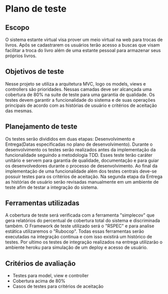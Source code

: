 # Plano de teste
## Escopo
O sistema estante virtual visa prover um meio virtual na web para trocas de livros. Apôs se cadastrarem
os usuários terão acesso a buscas que visam facilitar a troca do livro além de uma estante pessoal
para armazenar seus próprios livros.

## Objetivos de teste
Nesse projeto se utiliza a arquitetura MVC, logo os models, views e controllers são prioridades. Nessas camadas
deve ser alcançada uma cobertura de 80% na suite de teste para uma garantia de qualidade. Os testes devem garantir
a funcionalidade do sistema e de suas operações principais de acordo com as histórias de usuário e critérios de aceitação das mesmas.

## Planejamento de teste
Os testes serão divididos em duas etapas: Desenvolvimento e Entrega(Datas especificadas no plano de desenvolvimento). Durante o desenvolvimento os testes serão realizados
antes da implementação da funcionalidade seguindo a metodologia TDD. Esses teste terão caráter unitário e servem para garantia de qualidade, documentação e para guiar os
desenvolvedores durante o processo de desenvolvimento. Ao final da implementação de uma funcionalidade além dos testes centrais deve-se possuir testes para os critérios
de aceitação. Na segunda etapa da Entrega as histórias de usuário serão revisadas manualmente em um ambiente de teste afim de testar a integração do sistema.

## Ferramentas utilizadas
A cobertura de teste será verificada com a ferramenta "simplecov" que gera relatórios do percentual de cobertura total do sistema e discriminada também.
O Framework de teste utilizado será o "RSPEC" e para analise estática utilizaremos o "Rubocop". Todas essas ferramentas serão executadas na integração
continua e com isso existirá um histórico de testes. Por ultimo os testes de integração realizados na entrega utilizarão o ambiente heroku para simulação
de um deploy e acesso de usuário.

## Critérios de avaliação
- Testes para model, view e controller
- Cobertura acima de 80%
- Casos de testes para critérios de aceitação
